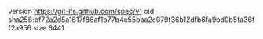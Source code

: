 version https://git-lfs.github.com/spec/v1
oid sha256:bf72a2d5a1617f86af1b77b4e55baa2c079f36b12dfb6fa9bd0b5fa36ff2a956
size 6441
